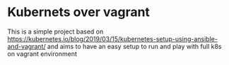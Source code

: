 # Kubernets over vagrant

This is a simple project based on https://kubernetes.io/blog/2019/03/15/kubernetes-setup-using-ansible-and-vagrant/ and aims to have an easy setup to run and play with full k8s on vagrant environment